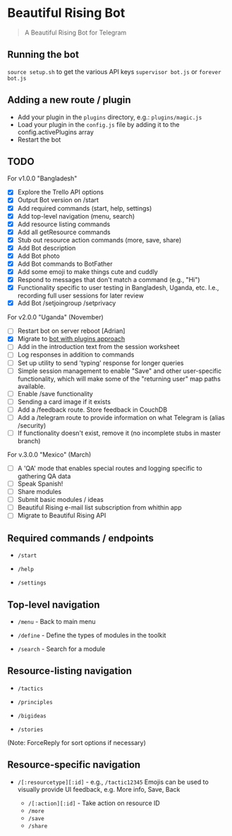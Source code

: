 # Beautiful Rising Bot

> A Beautiful Rising Bot for Telegram

## Running the bot

`source setup.sh` to get the various API keys
`supervisor bot.js` or `forever bot.js`

## Adding a new route / plugin

* Add your plugin in the `plugins` directory, e.g.: `plugins/magic.js`
* Load your plugin in the `config.js` file by adding it to the config.activePlugins array
* Restart the bot

## TODO 

For v1.0.0 "Bangladesh"
- [x] Explore the Trello API options
- [x] Output Bot version on /start
- [x] Add required commands (start, help, settings)
- [x] Add top-level navigation (menu, search)
- [x] Add resource listing commands
- [x] Add all getResource commands
- [x] Stub out resource action commands (more, save, share)
- [x] Add Bot description
- [x] Add Bot photo
- [x] Add Bot commands to BotFather
- [x] Add some emoji to make things cute and cuddly
- [x] Respond to messages that don't match a command (e.g., "Hi")
- [x] Functionality specific to user testing in Bangladesh, Uganda, etc. I.e., recording full user sessions for later review
- [x] Add Bot /setjoingroup /setprivacy

For v2.0.0 "Uganda" (November)
- [ ] Restart bot on server reboot [Adrian]
- [x] Migrate to [bot with plugins approach](https://github.com/crisbal/Node-Telegram-Bot) 
- [ ] Add in the introduction text from the session worksheet
- [ ] Log responses in addition to commands
- [ ] Set up utility to send 'typing' response for longer queries
- [ ] Simple session management to enable "Save" and other user-specific functionality, which will make some of the "returning user" map paths available.
- [ ] Enable /save functionality
- [ ] Sending a card image if it exists
- [ ] Add a /feedback route. Store feedback in CouchDB
- [ ] Add a /telegram route to provide information on what Telegram is (alias /security)
- [ ] If functionality doesn't exist, remove it (no incomplete stubs in master branch)

For v.3.0.0 "Mexico" (March)
- [ ] A 'QA' mode that enables special routes and logging specific to gathering QA data
- [ ] Speak Spanish!
- [ ] Share modules
- [ ] Submit basic modules / ideas
- [ ] Beautiful Rising e-mail list subscription from whithin app
- [ ] Migrate to Beautiful Rising API

## Required commands / endpoints

* `/start`

* `/help`

* `/settings`

## Top-level navigation


* `/menu` - Back to main menu

* `/define` - Define the types of modules in the toolkit

* `/search` - Search for a module

## Resource-listing navigation

* `/tactics`

* `/principles`

* `/bigideas`

* `/stories`

(Note: ForceReply for sort options if necessary)

## Resource-specific navigation

* `/[:resourcetype][:id]` - e.g., `/tactic12345`
Emojis can be used to visually provide UI feedback, e.g. More info, Save, Back
    
    * `/[:action][:id]` - Take action on resource ID
    * `/more`
    * `/save`
    * `/share`

